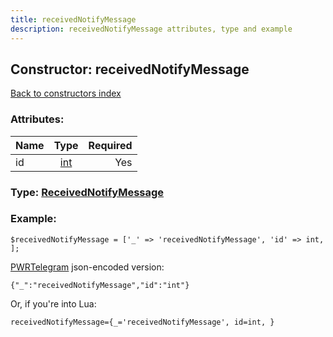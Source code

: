 ```yaml
---
title: receivedNotifyMessage
description: receivedNotifyMessage attributes, type and example
---
```

## Constructor: receivedNotifyMessage  
[Back to constructors index](index.md)



### Attributes:

| Name     |    Type       | Required |
|----------|:-------------:|---------:|
|id|[int](../types/int.md) | Yes|



### Type: [ReceivedNotifyMessage](../types/ReceivedNotifyMessage.md)


### Example:

```
$receivedNotifyMessage = ['_' => 'receivedNotifyMessage', 'id' => int, ];
```  

[PWRTelegram](https://pwrtelegram.xyz) json-encoded version:

```
{"_":"receivedNotifyMessage","id":"int"}
```


Or, if you're into Lua:  


```
receivedNotifyMessage={_='receivedNotifyMessage', id=int, }

```


